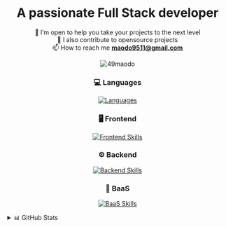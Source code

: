 <h1 align="center">A passionate Full Stack developer</h1>
<div align="center">

👯 I’m open to help you take your projects to the next level<br>
🤝 I also contribute to opensource projects<br>
📫 How to reach me **maodo9511@gmail.com**<br>

<p align="center"> <img src="https://komarev.com/ghpvc/?username=49maodo&label=Profile%20views&color=yellow&style=flat" alt="49maodo" /> </p>

### 💻 Languages
[![Languages](https://go-skill-icons.vercel.app/api/icons?i=php,javascript,typescript,python,java,cs,dart)](https://skillicons.dev)

### 🖥️ Frontend
[![Frontend Skills](https://go-skill-icons.vercel.app/api/icons?i=html,css,react,reactnative,flutter,angular,tailwind,nextjs)](https://skillicons.dev)

### ⚙️ Backend
[![Backend Skills](https://go-skill-icons.vercel.app/api/icons?i=laravel,nodejs,express,nestjs,dotnet,spring,flask)](https://skillicons.dev)

### 🧩 BaaS
[![BaaS Skills](https://go-skill-icons.vercel.app/api/icons?i=firebase,appwrite,supabase)](https://skillicons.dev)

</div>

<details>

<summary>📊 GitHub Stats</summary>
<p align="center"> <a href="https://github.com/ryo-ma/github-profile-trophy"><img src="https://github-profile-trophy.vercel.app/?username=49maodo&theme=onedark" alt="49maodo" /></a> </p>

<p align="center">
        <img align="center" 
src="https://github-readme-stats.vercel.app/api/top-langs/?username=49maodo&layout=compact&langs_count=10&theme=onedark&hide_border=true&count-private=true" 
        alt="49maodo" />
        <img align="center" height="auto"
        src="https://github-profile-summary-cards.vercel.app/api/cards/most-commit-language?username=49maodo&theme=onedark&hide_border=true" 
        alt="49maodo" />
</p>  

<p align="center">
<img align="center" 
        src="https://github-readme-stats.vercel.app/api?username=49maodo&theme=onedark&hide_border=false&show_icons=true&locale=en" 
        alt="49maodo" />
<img align="center" 
        src="https://github-readme-streak-stats.herokuapp.com/?user=49maodo&theme=onedark&hide_border=false&" 
        alt="49maodo" />
</p>

<p align="center">
<img align="center" 
        src="https://github-profile-summary-cards.vercel.app/api/cards/profile-details?username=49maodo&theme=onedark&hide_border=true" 
        alt="49maodo" />
</p>
</details>
